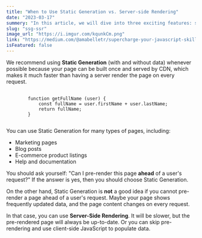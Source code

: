 ```yaml
---
title: "When to Use Static Generation vs. Server-side Rendering"
date: "2023-03-17"
summery: "In this article, we will dive into three exciting features: structuredClone(), array.at(), and the Change Array by Copy Proposal, which is now in the finished stage"
slug: "ssg-ssr"
image_url: "https://i.imgur.com/kqunkCm.png"
link: "https://medium.com/@amabelletr/supercharge-your-javascript-skills-discover-structuredclone-array-at-2094ba48fdd6"
isFeatured: false
---
```


We recommend using **Static Generation** (with and without data) whenever possible because your page can be built once and served by CDN, which makes it much faster than having a server render the page on every request.

<pre class="language-javascript" >
    <code>
        function getFullName (user) {
            const fullName = user.firstName + user.lastName;
            return fullName;
        }
    </code>
</pre>

You can use Static Generation for many types of pages, including:

- Marketing pages
- Blog posts
- E-commerce product listings
- Help and documentation

You should ask yourself: "Can I pre-render this page **ahead** of a user's request?" If the answer is yes, then you should choose Static Generation.

On the other hand, Static Generation is **not** a good idea if you cannot pre-render a page ahead of a user's request. Maybe your page shows frequently updated data, and the page content changes on every request.

In that case, you can use **Server-Side Rendering**. It will be slower, but the pre-rendered page will always be up-to-date. Or you can skip pre-rendering and use client-side JavaScript to populate data.
